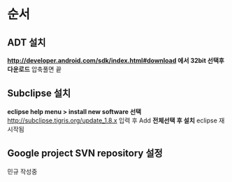# 순서

## ADT 설치
**http://developer.android.com/sdk/index.html#download 에서 32bit 선택후 다운로드** 압축풀면 끝



## Subclipse 설치

**eclipse help menu > install new software 선택** http://subclipse.tigris.org/update_1.8.x 입력 후 Add
**전체선택 후 설치** eclipse 재시작됨

## Google project SVN repository 설정

민규 작성중